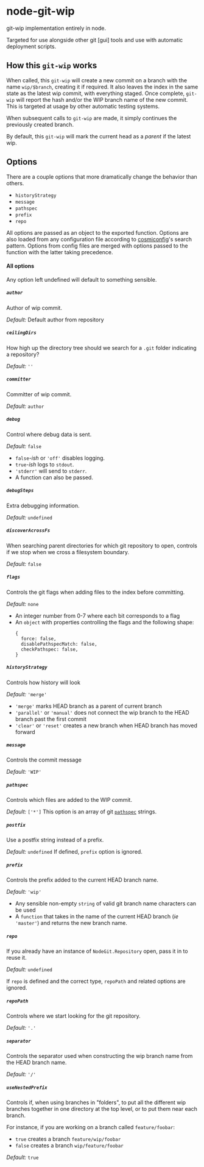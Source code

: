 # node-git-wip

git-wip implementation entirely in node.

Targeted for use alongside other git [gui] tools and use with automatic deployment scripts.

## How this `git-wip` works

When called, this `git-wip` will create a new commit on a branch with the name `wip/$branch`, creating it if required.
It also leaves the index in the same state as the latest wip commit, with everything staged.
Once complete, `git-wip` will report the hash and/or the WIP branch name of the new commit.
This is targeted at usage by other automatic testing systems.

When subsequent calls to `git-wip` are made, it simply continues the previously created branch.

By default, this `git-wip` will mark the current head as a _parent_ if the latest wip.

## Options

There are a couple options that more dramatically change the behavior than others.

- `historyStrategy`
- `message`
- `pathspec`
- `prefix`
- `repo`

All options are passed as an object to the exported function.
Options are also loaded from any configuration file according to [cosmiconfig](https://www.npmjs.com/package/cosmiconfig)'s search pattern.
Options from config files are merged with options passed to the function with the latter taking precedence.

#### All options

Any option left undefined will default to something sensible.

##### `author`

Author of wip commit.

_Default:_ Default author from repository

##### `ceilingDirs`

How high up the directory tree should we search for a `.git` folder indicating a repository?

_Default:_ `''`

##### `committer`

Committer of wip commit.

_Default:_ `author`

##### `debug`

Control where debug data is sent.

_Default:_ `false`

- `false`_-ish_ or `'off'` disables logging.
- `true`_-ish_ logs to `stdout`.
- `'stderr'` will send to `stderr`.
- A function can also be passed.

##### `debugSteps`

Extra debugging information.

_Default:_ `undefined`

##### `discoverAcrossFs`

When searching parent directories for which git repository to open, controls if we stop when we cross a filesystem boundary.

_Default:_ `false`

##### `flags`

Controls the git flags when adding files to the index before committing.

_Default:_ `none`

- An integer number from 0-7 where each bit corresponds to a flag
- An `object` with properties controlling the flags and the following shape:
  ```
  {
    force: false,
    disablePathspecMatch: false,
    checkPathspec: false,
  }
  ```

##### `historyStrategy`

Controls how history will look

_Default:_ `'merge'`

- `'merge'` marks HEAD branch as a parent of current branch
- `'parallel'` or `'manual'` does not connect the wip branch to the HEAD branch past the first commit
- `'clear'` or `'reset'` creates a new branch when HEAD branch has moved forward

##### `message`

Controls the commit message

_Default:_ `'WIP'`

##### `pathspec`

Controls which files are added to the WIP commit.

_Default:_ `['*']`
This option is an array of git [`pathspec`](https://git-scm.com/docs/gitglossary#gitglossary-aiddefpathspecapathspec) strings.

##### `postfix`

Use a postfix string instead of a prefix.

_Default:_ `undefined`
If defined, `prefix` option is ignored.

##### `prefix`

Controls the prefix added to the current HEAD branch name.

_Default:_ `'wip'`

- Any sensible non-empty `string` of valid git branch name characters can be used
- A `function` that takes in the name of the current HEAD branch (_ie_ `'master'`) and returns the new branch name.

##### `repo`

If you already have an instance of `NodeGit.Repository` open, pass it in to reuse it.

_Default:_ `undefined`

If `repo` is defined and the correct type, `repoPath` and related options are ignored.

##### `repoPath`

Controls where we start looking for the git repository.

_Default:_ `'.'`

##### `separator`

Controls the separator used when constructing the wip branch name from the HEAD branch name.

_Default:_ `'/'`

##### `useNestedPrefix`

Controls if, when using branches in "folders", to put all the different wip branches together in one directory at the top level,
or to put them near each branch.

For instance, if you are working on a branch called `feature/foobar`:

- `true` creates a branch `feature/wip/foobar`
- `false` creates a branch `wip/feature/foobar`

_Default:_ `true`
